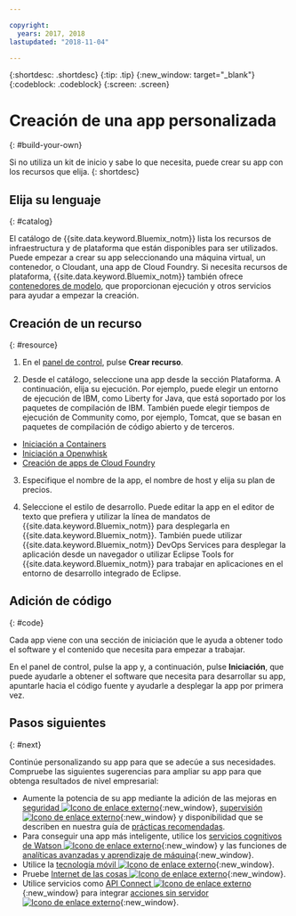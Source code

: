 ```yaml
---

copyright:
  years: 2017, 2018
lastupdated: "2018-11-04"

---
```


{:shortdesc: .shortdesc}
{:tip: .tip}
{:new_window: target="_blank"}
{:codeblock: .codeblock}
{:screen: .screen}

# Creación de una app personalizada
{: #build-your-own}

Si no utiliza un kit de inicio y sabe lo que necesita, puede crear su app con los recursos que elija.
{: shortdesc}

## Elija su lenguaje
{: #catalog}

El catálogo de {{site.data.keyword.Bluemix_notm}} lista los recursos de infraestructura y de plataforma que están disponibles para ser utilizados. Puede empezar a crear su app seleccionando una máquina virtual, un contenedor, o Cloudant, una app de Cloud Foundry. Si necesita recursos de plataforma, {{site.data.keyword.Bluemix_notm}} también ofrece [contenedores de modelo](https://console.bluemix.net/catalog/?taxonomyNavigation=apps&category=blueprints), que proporcionan ejecución y otros servicios para ayudar a empezar la creación.

## Creación de un recurso
{: #resource}

1. En el [panel de control](https://console.bluemix.net/), pulse **Crear recurso**.

2. Desde el catálogo, seleccione una app desde la sección Plataforma. A continuación, elija su ejecución. Por ejemplo, puede elegir un entorno de ejecución de IBM, como Liberty for Java, que está soportado por los paquetes de compilación de IBM. También puede elegir tiempos de ejecución de Community como, por ejemplo, Tomcat, que se basan en paquetes de compilación de código abierto y de terceros.

  * [Iniciación a Containers](../containers/container_index.html)
  * [Iniciación a Openwhisk](../openwhisk/index.html)
  * [Creación de apps de Cloud Foundry](../cloud-foundry/index.html)

3. Especifique el nombre de la app, el nombre de host y elija su plan de precios.

4. Seleccione el estilo de desarrollo. Puede editar la app en el editor de texto que prefiera y utilizar la línea de mandatos de {{site.data.keyword.Bluemix_notm}} para desplegarla en {{site.data.keyword.Bluemix_notm}}. También puede utilizar {{site.data.keyword.Bluemix_notm}} DevOps Services para desplegar la aplicación desde un navegador o utilizar Eclipse Tools for {{site.data.keyword.Bluemix_notm}} para trabajar en aplicaciones en el entorno de desarrollo integrado de Eclipse.

## Adición de código
{: #code}

Cada app viene con una sección de iniciación que le ayuda a obtener todo el software y el contenido que necesita para empezar a trabajar.

En el panel de control, pulse la app y, a continuación, pulse **Iniciación**, que puede ayudarle a obtener el software que necesita para desarrollar su app, apuntarle hacia el código fuente y ayudarle a desplegar la app por primera vez.

## Pasos siguientes
{: #next}

Continúe personalizando su app para que se adecúe a sus necesidades. Compruebe las siguientes sugerencias para ampliar su app para que obtenga resultados de nivel empresarial:

* Aumente la potencia de su app mediante la adición de las mejoras en [seguridad ![Icono de enlace externo](../icons/launch-glyph.svg "Icono de enlace externo")](https://console.bluemix.net/catalog/?taxonomyNavigation=data&category=security){:new_window}, [supervisión ![Icono de enlace externo](../icons/launch-glyph.svg "Icono de enlace externo")](https://console.bluemix.net/catalog/?category=devops){:new_window} y disponibilidad que se describen en nuestra guía de [prácticas recomendadas](best-practice.html).
* Para conseguir una app más inteligente, utilice los [servicios cognitivos de Watson ![Icono de enlace externo](../icons/launch-glyph.svg "Icono de enlace externo")](https://console.bluemix.net/catalog/?taxonomyNavigation=data&category=watson){:new_window} y las funciones de [analíticas avanzadas y aprendizaje de máquina](https://console.bluemix.net/catalog/?taxonomyNavigation=data&category=data){:new_window}.
* Utilice la [tecnología móvil ![Icono de enlace externo](../icons/launch-glyph.svg "Icono de enlace externo")](https://console.bluemix.net/catalog/?category=mobile){:new_window}.
* Pruebe [Internet de las cosas ![Icono de enlace externo](../icons/launch-glyph.svg "Icono de enlace externo")](https://console.bluemix.net/catalog/?category=iot){:new_window}.
* Utilice servicios como [API Connect ![Icono de enlace externo](../icons/launch-glyph.svg "Icono de enlace externo")](https://console.bluemix.net/catalog/?category=integration){:new_window} para integrar [acciones sin servidor ![Icono de enlace externo](../icons/launch-glyph.svg "Icono de enlace externo")](https://console.bluemix.net/catalog/?category=whisk){:new_window}.
